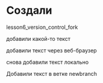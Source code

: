 # Создали
lesson6_version_control_fork 

добавили какой-то текст

добавили текст через веб-браузер

снова добавили текст локально

Добавили текст в ветке newbranch
